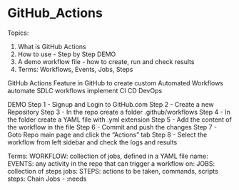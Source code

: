 # GitHub_Actions

Topics:
 1. What is GitHub Actions
 2. How to use - Step by Step DEMO
 3. A demo workflow file - how to create, run and check results
 4. Terms: Workflows, Events, Jobs, Steps


GitHub Actions
Feature in GitHub to create custom Automated Workflows
automate SDLC workflows
implement CI CD DevOps

 DEMO
 Step 1 - Signup and Login to GitHub.com
 Step 2 - Create a new Repository
 Step 3 - In the repo create a folder .github/workflows
 Step 4 - In the folder create a YAML file with .yml extension
 Step 5 - Add the content of the workflow in the file
 Step 6 - Commit and push the changes
 Step 7 - Goto Repo main page and click the “Actions” tab
 Step 8 - Select the workflow from left sidebar and check the logs and results

 Terms:
 WORKFLOW: collection of jobs, defined in a YAML file
 name:
 EVENTS: any activity in the repo that can trigger a workflow 
 on:
 JOBS: collection of steps
 jobs:
 STEPS: actions to be taken, commands, scripts
 steps:
 Chain Jobs - :needs
